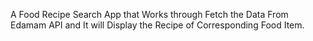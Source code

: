 
A Food Recipe Search App that Works through Fetch the Data From Edamam API and It will Display the Recipe of Corresponding Food Item.
